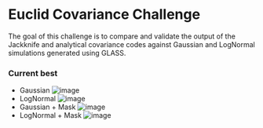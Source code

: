 # Euclid Covariance Challenge
The goal of this challenge is to compare and validate the output of the Jackknife and analytical covariance codes against Gaussian and LogNormal simulations generated using GLASS.

### Current best
- Gaussian
![image](https://github.com/user-attachments/assets/73e57a48-b6c1-4189-b8a4-aee992632da9)
- LogNormal
![image](https://github.com/user-attachments/assets/87c69daf-f623-485e-b5c9-8c80c0d60ba2)
- Gaussian + Mask
![image](https://github.com/user-attachments/assets/f56414a4-326b-4cdc-9654-3599a79f1f3b)
- LogNormal + Mask
![image](https://github.com/user-attachments/assets/4b6736a7-870d-4447-b456-c56e73163e73)




